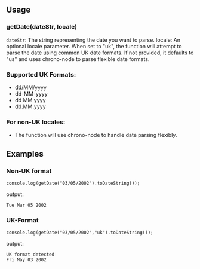 ## Usage
### getDate(dateStr, locale)
`dateStr`: The string representing the date you want to parse.
locale: An optional locale parameter. When set to "uk", the function will attempt to parse the date using common UK date formats. If not provided, it defaults to "us" and uses chrono-node to parse flexible date formats.
### Supported UK Formats:
- dd/MM/yyyy
- dd-MM-yyyy
- dd MM yyyy
- dd.MM.yyyy
### For non-UK locales:
- The function will use chrono-node to handle date parsing flexibly.

## Examples
### Non-UK format
```
console.log(getDate("03/05/2002").toDateString());
```

output:
```
Tue Mar 05 2002
```
### UK-Format

```
console.log(getDate("03/05/2002","uk").toDateString());
```

output:
```
UK format detected
Fri May 03 2002
```
